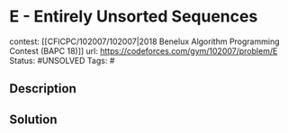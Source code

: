 # E - Entirely Unsorted Sequences

contest: [[CFICPC/102007/102007|2018 Benelux Algorithm Programming Contest (BAPC 18)]]
url: https://codeforces.com/gym/102007/problem/E
Status: #UNSOLVED
Tags: #

## Description

## Solution

